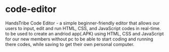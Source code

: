 # code-editor
HandsTribe Code Editor - a simple beginner-friendly editor that allows our users to input, edit and run HTML, CSS, and JavaScript codes in real-time.
to be used to create an andriod app(.APK) using HTML, CSS and JavaScript for our new members without pc to be able to start coding and running there codes, while saving to get their own personal computer.
